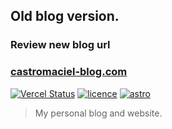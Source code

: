 ## Old blog version.

### Review new blog url
### [castromaciel-blog.com](https://castromaciel-blog.vercel.app)

[![Vercel Status][vercel-status-shield]][vercel-status-url]
[![licence][license-shield]][license-url]
[![astro][astro-shield]][astro-url]

> My personal blog and website.

<!-- MARKDOWN LINKS & IMAGES -->
[vercel-status-shield]: https://therealsujitk-vercel-badge.vercel.app/?app=castromaciel-blog
[vercel-status-url]: https://castromaciel-blog.vercel.app/

[ntelify-status-shield]: https://api.netlify.com/api/v1/badges/01ed258a-4123-4956-b036-5c72259b4494/deploy-status
[ntelify-status-url]: https://app.netlify.com/sites/castromaciel-blog/deploys


[license-shield]: https://img.shields.io/github/license/castromaciel/readme-template
[license-url]: https://github.com/castromaciel/castromaciel-blog/blob/main/LICENSE


[astro-shield]: https://img.shields.io/github/package-json/dependency-version/castromaciel/castromaciel-blog-old/dev/astro/main
[astro-url]: https://astro.build/
